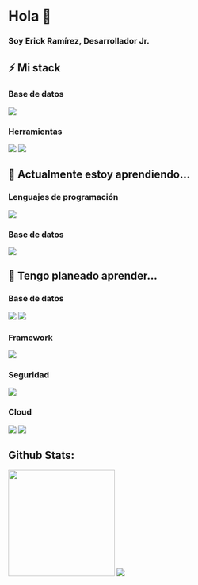 # Hola 👋

### **Soy Erick Ramírez, Desarrollador Jr.**

## ⚡ Mi stack

### Base de datos
<p>
  <img src="https://img.shields.io/badge/MySQL-005C84?style=for-the-badge&logo=mysql&logoColor=white"/>
</p>

### Herramientas
<p>
  <img src="https://img.shields.io/badge/GIT-E44C30?style=for-the-badge&logo=git&logoColor=white"/>
  <img src="https://img.shields.io/badge/GitHub-100000?style=for-the-badge&logo=github&logoColor=white"/>
</p>

## 🌱 Actualmente estoy aprendiendo... 
### Lenguajes de programación
<p>
  <img src="https://img.shields.io/badge/Python-3776AB?style=for-the-badge&logo=python&logoColor=white" 
</p>


### Base de datos
<p>
  <img src="https://img.shields.io/badge/PostgreSQL-316192?style=for-the-badge&logo=postgresql&logoColor=white">
</p>

## 🔭 Tengo planeado aprender...
### Base de datos
<p>
  <img src="https://img.shields.io/badge/MongoDB-4EA94B?style=for-the-badge&logo=mongodb&logoColor=white">
  <img src="https://img.shields.io/badge/redis-%23DD0031.svg?&style=for-the-badge&logo=redis&logoColor=white">
</p>

### Framework
<p>
  <img src="https://img.shields.io/badge/Django-092E20?style=for-the-badge&logo=django&logoColor=white">
</p>

### Seguridad
<p>
   <img src="https://img.shields.io/badge/JWT-black?style=for-the-badge&logo=JSON%20web%20tokens">
</p>

### Cloud
<p>
   <img src="https://img.shields.io/badge/Amazon_AWS-232F3E?style=for-the-badge&logo=amazon-aws&logoColor=white">
   <img src="https://img.shields.io/badge/Google_Cloud-4285F4?style=for-the-badge&logo=google-cloud&logoColor=white">
  
</p>

## Github Stats:
<p>
  <img height="215" src="https://github-readme-stats.vercel.app/api?username=erickramirezt&show_icons=true&theme=transparent">
  <img src="https://github-readme-stats.vercel.app/api/top-langs/?username=erickramirezt&layout=donut">  
</p>
<!--
**erickramirezt/erickramirezt** is a ✨ _special_ ✨ repository because its `README.md` (this file) appears on your GitHub profile.

Here are some ideas to get you started:

- 🔭 I’m currently working on ...

- 👯 I’m looking to collaborate on ...
- 🤔 I’m looking for help with ...
- 💬 Ask me about ...
- 📫 How to reach me: ...
- 😄 Pronouns: ...
- ⚡ Fun fact: ...
-->
